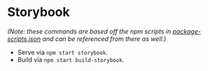 # Storybook

_(Note: these commands are based off the npm scripts in [package-scripts.json](../../package-scripts.json)
and can be referenced from there as well.)_

-   Serve via `npm start storybook`.
-   Build via `npm start build-storybook`.
